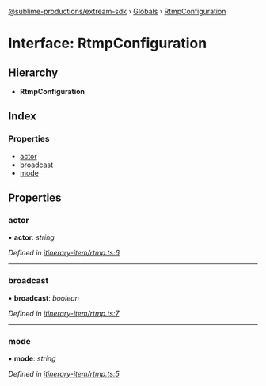 [@sublime-productions/extream-sdk](../README.md) › [Globals](../globals.md) › [RtmpConfiguration](rtmpconfiguration.md)

# Interface: RtmpConfiguration

## Hierarchy

* **RtmpConfiguration**

## Index

### Properties

* [actor](rtmpconfiguration.md#actor)
* [broadcast](rtmpconfiguration.md#broadcast)
* [mode](rtmpconfiguration.md#mode)

## Properties

###  actor

• **actor**: *string*

*Defined in [itinerary-item/rtmp.ts:6](https://github.com/Extream-SaaS/ex-sdk/blob/600cbb0/src/itinerary-item/rtmp.ts#L6)*

___

###  broadcast

• **broadcast**: *boolean*

*Defined in [itinerary-item/rtmp.ts:7](https://github.com/Extream-SaaS/ex-sdk/blob/600cbb0/src/itinerary-item/rtmp.ts#L7)*

___

###  mode

• **mode**: *string*

*Defined in [itinerary-item/rtmp.ts:5](https://github.com/Extream-SaaS/ex-sdk/blob/600cbb0/src/itinerary-item/rtmp.ts#L5)*
